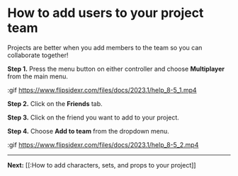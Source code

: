 # How to add users to your project team

Projects are better when you add members to the team so you can collaborate together!

**Step 1.** Press the menu button on either controller and choose **Multiplayer** from the main menu.

:gif https://www.flipsidexr.com/files/docs/2023.1/help_8-5_1.mp4

**Step 2.** Click on the **Friends** tab.

**Step 3.** Click on the friend you want to add to your project.

**Step 4.** Choose **Add to team** from the dropdown menu.

:gif https://www.flipsidexr.com/files/docs/2023.1/help_8-5_2.mp4

---

**Next:** [[:How to add characters, sets, and props to your project]]
